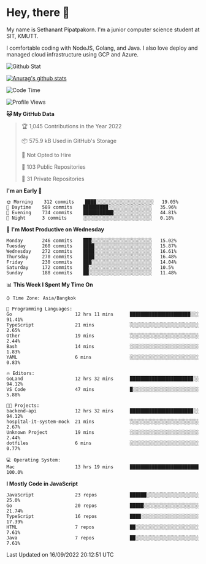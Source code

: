 # Hey, there 🙌
My name is Sethanant Pipatpakorn. I'm a junior computer science student at SIT, KMUTT.

I comfortable coding with NodeJS, Golang, and Java. I also love deploy and managed cloud infrastructure using GCP and Azure.

![Github Stat](https://github-profile-summary-cards.vercel.app/api/cards/profile-details?username=thetkpark&theme=dracula)

[![Anurag's github stats](https://github-readme-stats.vercel.app/api?username=thetkpark&count_private=true&show_icons=true&theme=tokyonight)](https://github.com/anuraghazra/github-readme-stats)

<!--START_SECTION:waka-->
![Code Time](http://img.shields.io/badge/Code%20Time-781%20hrs%2028%20mins-blue)

![Profile Views](http://img.shields.io/badge/Profile%20Views-0-blue)

**🐱 My GitHub Data** 

> 🏆 1,045 Contributions in the Year 2022
 > 
> 📦 575.9 kB Used in GitHub's Storage 
 > 
> 🚫 Not Opted to Hire
 > 
> 📜 103 Public Repositories 
 > 
> 🔑 31 Private Repositories  
 > 
**I'm an Early 🐤** 

```text
🌞 Morning    312 commits    ████░░░░░░░░░░░░░░░░░░░░░   19.05% 
🌆 Daytime    589 commits    █████████░░░░░░░░░░░░░░░░   35.96% 
🌃 Evening    734 commits    ███████████░░░░░░░░░░░░░░   44.81% 
🌙 Night      3 commits      ░░░░░░░░░░░░░░░░░░░░░░░░░   0.18%

```
📅 **I'm Most Productive on Wednesday** 

```text
Monday       246 commits    ███░░░░░░░░░░░░░░░░░░░░░░   15.02% 
Tuesday      260 commits    ████░░░░░░░░░░░░░░░░░░░░░   15.87% 
Wednesday    272 commits    ████░░░░░░░░░░░░░░░░░░░░░   16.61% 
Thursday     270 commits    ████░░░░░░░░░░░░░░░░░░░░░   16.48% 
Friday       230 commits    ███░░░░░░░░░░░░░░░░░░░░░░   14.04% 
Saturday     172 commits    ██░░░░░░░░░░░░░░░░░░░░░░░   10.5% 
Sunday       188 commits    ██░░░░░░░░░░░░░░░░░░░░░░░   11.48%

```


📊 **This Week I Spent My Time On** 

```text
⌚︎ Time Zone: Asia/Bangkok

💬 Programming Languages: 
Go                       12 hrs 11 mins      ██████████████████████░░░   91.41% 
TypeScript               21 mins             ░░░░░░░░░░░░░░░░░░░░░░░░░   2.65% 
Other                    19 mins             ░░░░░░░░░░░░░░░░░░░░░░░░░   2.44% 
Bash                     14 mins             ░░░░░░░░░░░░░░░░░░░░░░░░░   1.83% 
YAML                     6 mins              ░░░░░░░░░░░░░░░░░░░░░░░░░   0.83%

🔥 Editors: 
GoLand                   12 hrs 32 mins      ███████████████████████░░   94.12% 
VS Code                  47 mins             █░░░░░░░░░░░░░░░░░░░░░░░░   5.88%

🐱‍💻 Projects: 
backend-api              12 hrs 32 mins      ███████████████████████░░   94.12% 
hospital-it-system-mock  21 mins             ░░░░░░░░░░░░░░░░░░░░░░░░░   2.67% 
Unknown Project          19 mins             ░░░░░░░░░░░░░░░░░░░░░░░░░   2.44% 
dotfiles                 6 mins              ░░░░░░░░░░░░░░░░░░░░░░░░░   0.77%

💻 Operating System: 
Mac                      13 hrs 19 mins      █████████████████████████   100.0%

```

**I Mostly Code in JavaScript** 

```text
JavaScript               23 repos            ██████░░░░░░░░░░░░░░░░░░░   25.0% 
Go                       20 repos            █████░░░░░░░░░░░░░░░░░░░░   21.74% 
TypeScript               16 repos            ████░░░░░░░░░░░░░░░░░░░░░   17.39% 
HTML                     7 repos             ██░░░░░░░░░░░░░░░░░░░░░░░   7.61% 
Java                     7 repos             ██░░░░░░░░░░░░░░░░░░░░░░░   7.61%

```



 Last Updated on 16/09/2022 20:12:51 UTC
<!--END_SECTION:waka-->
